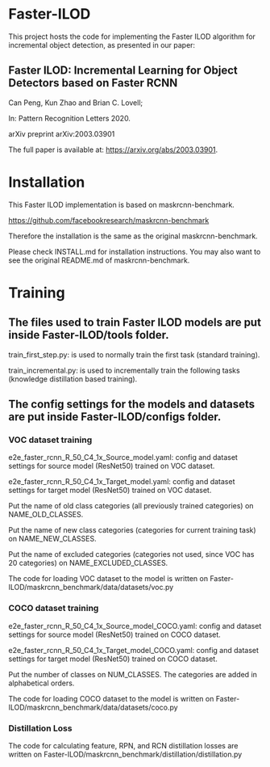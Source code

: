 # Faster-ILOD
This project hosts the code for implementing the Faster ILOD algorithm for incremental object detection, as presented in our paper:

## Faster ILOD: Incremental Learning for Object Detectors based on Faster RCNN

Can Peng, Kun Zhao and Brian C. Lovell;

In: Pattern Recognition Letters 2020.

arXiv preprint 	arXiv:2003.03901

The full paper is available at: https://arxiv.org/abs/2003.03901.

# Installation

This Faster ILOD implementation is based on maskrcnn-benchmark. 

https://github.com/facebookresearch/maskrcnn-benchmark

Therefore the installation is the same as the original maskrcnn-benchmark.

Please check INSTALL.md for installation instructions. You may also want to see the original README.md of maskrcnn-benchmark.

# Training

## The files used to train Faster ILOD models are put inside Faster-ILOD/tools folder.

train_first_step.py: is used to normally train the first task (standard training). 

train_incremental.py: is used to incrementally train the following tasks (knowledge distillation based training).

## The config settings for the models and datasets are put inside Faster-ILOD/configs folder.

### VOC dataset training

e2e_faster_rcnn_R_50_C4_1x_Source_model.yaml: config and dataset settings for source model (ResNet50) trained on VOC dataset.

e2e_faster_rcnn_R_50_C4_1x_Target_model.yaml: config and dataset settings for target model (ResNet50) trained on VOC dataset.

Put the name of old class categories (all previously trained categories) on NAME_OLD_CLASSES.

Put the name of new class categories (categories for current training task) on NAME_NEW_CLASSES.

Put the name of excluded categories (categories not used, since VOC has 20 categories) on NAME_EXCLUDED_CLASSES.

The code for loading VOC dataset to the model is written on Faster-ILOD/maskrcnn_benchmark/data/datasets/voc.py

### COCO dataset training

e2e_faster_rcnn_R_50_C4_1x_Source_model_COCO.yaml: config and dataset settings for source model (ResNet50) trained on COCO dataset.

e2e_faster_rcnn_R_50_C4_1x_Target_model_COCO.yaml: config and dataset settings for target model (ResNet50) trained on COCO dataset.

Put the number of classes on NUM_CLASSES. The categories are added in alphabetical orders.

The code for loading COCO dataset to the model is written on Faster-ILOD/maskrcnn_benchmark/data/datasets/coco.py

### Distillation Loss

The code for calculating feature, RPN, and RCN distillation losses are written on Faster-ILOD/maskrcnn_benchmark/distillation/distillation.py

